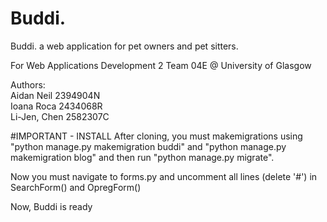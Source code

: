 # Buddi.
Buddi. a web application for pet owners and pet sitters.

For Web Applications Development 2 Team 04E @ University of Glasgow

Authors:<br>
Aidan Neil 2394904N<br>
Ioana Roca 2434068R<br>
Li-Jen, Chen 2582307C

#IMPORTANT - INSTALL
After cloning, you must makemigrations using "python manage.py makemigration buddi" and "python manage.py makemigration blog" and then run "python manage.py migrate".

Now you must navigate to forms.py and uncomment all lines (delete '#') in SearchForm() and OpregForm()

Now, Buddi is ready